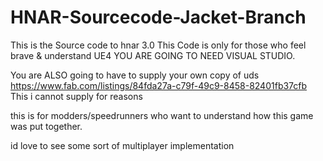 # HNAR-Sourcecode-Jacket-Branch

This is the Source code to hnar 3.0
This Code is only for those who feel brave & understand UE4
YOU ARE GOING TO NEED VISUAL STUDIO.

You are ALSO going to have to supply your own copy of uds  https://www.fab.com/listings/84fda27a-c79f-49c9-8458-82401fb37cfb
This i cannot supply for reasons

this is for modders/speedrunners who want to understand how this game was put together.

id love to see some sort of multiplayer implementation
